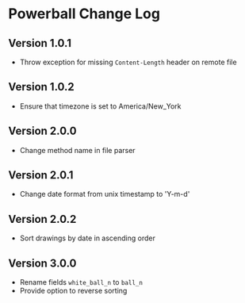 # Powerball Change Log

## Version 1.0.1

- Throw exception for missing ```Content-Length``` header on remote file

## Version 1.0.2

- Ensure that timezone is set to America/New_York

## Version 2.0.0

- Change method name in file parser

## Version 2.0.1

- Change date format from unix timestamp to 'Y-m-d'

## Version 2.0.2

- Sort drawings by date in ascending order

## Version 3.0.0

- Rename fields ```white_ball_n``` to ```ball_n```
- Provide option to reverse sorting
